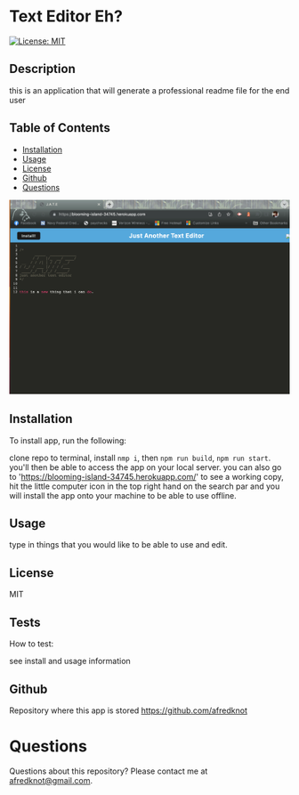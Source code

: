 # Text Editor Eh?

[![License: MIT](https://img.shields.io/badge/License-MIT-yellow.svg)](https://opensource.org/licenses/MIT)
## Description
this is an application that will generate a professional readme file for the end user
## Table of Contents
* [Installation](#installation)
* [Usage](#usage)
* [License](#license)
* [Github](#github)
* [Questions](#questions)

![](./images/Screenshot.png)

## Installation
To install app, run the following:

clone repo to terminal, install `nmp i`, then `npm run build`, `npm run start`. you'll then be able to access the app on your local server.
you can also go to 'https://blooming-island-34745.herokuapp.com/' to see a working copy, hit the little computer icon in the top right hand on the search par and you will install the app onto your machine to be able to use offline.


## Usage
type in things that you would like to be able to use and edit.


## License
MIT

## Tests
How to test:

see install and usage information

## Github 
Repository where this app is stored
https://github.com/afredknot

# Questions
Questions about this repository? Please contact me at afredknot@gmail.com.

